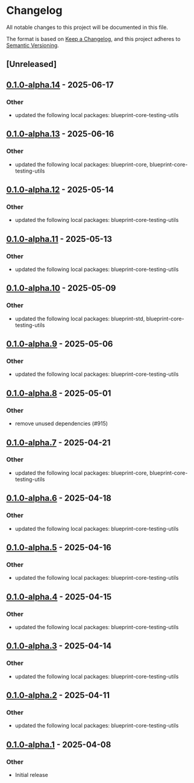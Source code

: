 # Changelog

All notable changes to this project will be documented in this file.

The format is based on [Keep a Changelog](https://keepachangelog.com/en/1.0.0/),
and this project adheres to [Semantic Versioning](https://semver.org/spec/v2.0.0.html).

## [Unreleased]

## [0.1.0-alpha.14](https://github.com/tangle-network/blueprint/compare/blueprint-anvil-testing-utils-v0.1.0-alpha.13...blueprint-anvil-testing-utils-v0.1.0-alpha.14) - 2025-06-17

### Other

- updated the following local packages: blueprint-core-testing-utils

## [0.1.0-alpha.13](https://github.com/tangle-network/blueprint/compare/blueprint-anvil-testing-utils-v0.1.0-alpha.12...blueprint-anvil-testing-utils-v0.1.0-alpha.13) - 2025-06-16

### Other

- updated the following local packages: blueprint-core, blueprint-core-testing-utils

## [0.1.0-alpha.12](https://github.com/tangle-network/blueprint/compare/blueprint-anvil-testing-utils-v0.1.0-alpha.11...blueprint-anvil-testing-utils-v0.1.0-alpha.12) - 2025-05-14

### Other

- updated the following local packages: blueprint-core-testing-utils

## [0.1.0-alpha.11](https://github.com/tangle-network/blueprint/compare/blueprint-anvil-testing-utils-v0.1.0-alpha.10...blueprint-anvil-testing-utils-v0.1.0-alpha.11) - 2025-05-13

### Other

- updated the following local packages: blueprint-core-testing-utils

## [0.1.0-alpha.10](https://github.com/tangle-network/blueprint/compare/blueprint-anvil-testing-utils-v0.1.0-alpha.9...blueprint-anvil-testing-utils-v0.1.0-alpha.10) - 2025-05-09

### Other

- updated the following local packages: blueprint-std, blueprint-core-testing-utils

## [0.1.0-alpha.9](https://github.com/tangle-network/blueprint/compare/blueprint-anvil-testing-utils-v0.1.0-alpha.8...blueprint-anvil-testing-utils-v0.1.0-alpha.9) - 2025-05-06

### Other

- updated the following local packages: blueprint-core-testing-utils

## [0.1.0-alpha.8](https://github.com/tangle-network/blueprint/compare/blueprint-anvil-testing-utils-v0.1.0-alpha.7...blueprint-anvil-testing-utils-v0.1.0-alpha.8) - 2025-05-01

### Other

- remove unused dependencies (#915)

## [0.1.0-alpha.7](https://github.com/tangle-network/blueprint/compare/blueprint-anvil-testing-utils-v0.1.0-alpha.6...blueprint-anvil-testing-utils-v0.1.0-alpha.7) - 2025-04-21

### Other

- updated the following local packages: blueprint-core, blueprint-core-testing-utils

## [0.1.0-alpha.6](https://github.com/tangle-network/blueprint/compare/blueprint-anvil-testing-utils-v0.1.0-alpha.5...blueprint-anvil-testing-utils-v0.1.0-alpha.6) - 2025-04-18

### Other

- updated the following local packages: blueprint-core-testing-utils

## [0.1.0-alpha.5](https://github.com/tangle-network/blueprint/compare/blueprint-anvil-testing-utils-v0.1.0-alpha.4...blueprint-anvil-testing-utils-v0.1.0-alpha.5) - 2025-04-16

### Other

- updated the following local packages: blueprint-core-testing-utils

## [0.1.0-alpha.4](https://github.com/tangle-network/blueprint/compare/blueprint-anvil-testing-utils-v0.1.0-alpha.3...blueprint-anvil-testing-utils-v0.1.0-alpha.4) - 2025-04-15

### Other

- updated the following local packages: blueprint-core-testing-utils

## [0.1.0-alpha.3](https://github.com/tangle-network/blueprint/compare/blueprint-anvil-testing-utils-v0.1.0-alpha.2...blueprint-anvil-testing-utils-v0.1.0-alpha.3) - 2025-04-14

### Other

- updated the following local packages: blueprint-core-testing-utils

## [0.1.0-alpha.2](https://github.com/tangle-network/blueprint/compare/blueprint-anvil-testing-utils-v0.1.0-alpha.1...blueprint-anvil-testing-utils-v0.1.0-alpha.2) - 2025-04-11

### Other

- updated the following local packages: blueprint-core-testing-utils

## [0.1.0-alpha.1](https://github.com/tangle-network/blueprint/releases/tag/blueprint-anvil-testing-utils-v0.1.0-alpha.1) - 2025-04-08

### Other

- Initial release
